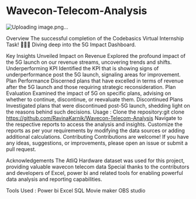 # Wavecon-Telecom-Analysis
![Uploading image.png…]()

Overview
The successful completion of the Codebasics Virtual Internship Task! 🎉👨‍💻 Diving deep into the 5G Impact Dashboard.

Key Insights Unveiled
Impact on Revenue
Explored the profound impact of the 5G launch on our revenue streams, uncovering trends and shifts.
Underperforming KPI
Identified the KPI that is showing signs of underperformance post the 5G launch, signaling areas for improvement.
Plan Performance
Discerned plans that have excelled in terms of revenue after the 5G launch and those requiring strategic reconsideration.
Plan Evaluation
Examined the impact of 5G on specific plans, advising on whether to continue, discontinue, or reevaluate them.
Discontinued Plans
Investigated plans that were discontinued post-5G launch, shedding light on the reasons behind such decisions.
Usage :
Clone the repository:git clone https://github.com/RavinaKarnik/Wavecon-Telecom-Analysis
Navigate to the respective reports to access the analysis and insights.
Customize the reports as per your requirements by modifying the data sources or adding additional calculations.
Contributing
Contributions are welcome! If you have any ideas, suggestions, or improvements, please open an issue or submit a pull request.

Acknowledgements
The AtliQ Hardware dataset was used for this project, providing valuable wavecon telecom data Special thanks to the contributors and developers of Excel, power bi and related tools for enabling powerful data analysis and reporting capabilities.

Tools Used :
Power bi
Excel
SQL
Movie maker
OBS studio
